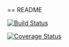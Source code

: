 == README

[![Build Status](https://travis-ci.org/gmgarciag/T2TIv.2.svg?branch=master)](https://travis-ci.org/gmgarciag/T2TIv.2)

[![Coverage Status](https://coveralls.io/repos/github/gmgarciag/T2TIv.2/badge.svg?branch=master)](https://coveralls.io/github/gmgarciag/T2TIv.2?branch=master)